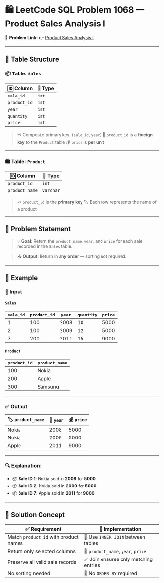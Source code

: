 # 🛍️ LeetCode SQL Problem 1068 — **Product Sales Analysis I**

🔗 **Problem Link:**
👉 [Product Sales Analysis I](https://leetcode.com/problems/product-sales-analysis-i/description/?envType=study-plan-v2&envId=top-sql-50)

---

## 🧾 Table Structure

### 📦 Table: `Sales`

| 🆔 Column    | 📄 Type |
| ------------ | ------- |
| `sale_id`    | `int`   |
| `product_id` | `int`   |
| `year`       | `int`   |
| `quantity`   | `int`   |
| `price`      | `int`   |

> 🗝️ Composite primary key: (`sale_id`, `year`)
> 🔗 `product_id` is a **foreign key** to the `Product` table
> 💰 `price` is **per unit**

---

### 🛍️ Table: `Product`

| 🆔 Column      | 📄 Type   |
| -------------- | --------- |
| `product_id`   | `int`     |
| `product_name` | `varchar` |

> 🗝️ `product_id` is the **primary key**
> 🏷️ Each row represents the name of a product

---

## 📌 Problem Statement

> 💡 **Goal**:
> Return the `product_name`, `year`, and `price` for each sale recorded in the `Sales` table.

> 📤 **Output**: Return in **any order** — sorting not required.

---

## 🔢 Example

### 🧾 Input

#### `Sales`

| `sale_id` | `product_id` | `year` | `quantity` | `price` |
| --------- | ------------ | ------ | ---------- | ------- |
| 1         | 100          | 2008   | 10         | 5000    |
| 2         | 100          | 2009   | 12         | 5000    |
| 7         | 200          | 2011   | 15         | 9000    |

#### `Product`

| `product_id` | `product_name` |
| ------------ | -------------- |
| 100          | Nokia          |
| 200          | Apple          |
| 300          | Samsung        |

---

### ✅ Output

| 🏷️ `product_name` | 📅 `year` | 💰 `price` |
| ------------------ | --------- | ---------- |
| Nokia              | 2008      | 5000       |
| Nokia              | 2009      | 5000       |
| Apple              | 2011      | 9000       |

---

### 🔍 Explanation:

* 📦 **Sale ID 1**: Nokia sold in **2008** for **5000**
* 📦 **Sale ID 2**: Nokia sold in **2009** for **5000**
* 📦 **Sale ID 7**: Apple sold in **2011** for **9000**

---

## 🧠 Solution Concept

| ✅ Requirement                         | 🎯 Implementation                    |
| ------------------------------------- | ------------------------------------ |
| Match `product_id` with product names | 🔗 Use `INNER JOIN` between tables   |
| Return only selected columns          | 🎯 `product_name`, `year`, `price`   |
| Preserve all valid sale records       | ✅ Join ensures only matching entries |
| No sorting needed                     | 🚫 No `ORDER BY` required            |
